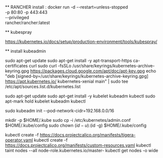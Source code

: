  ** RANCHER
   install : 
   docker run -d --restart=unless-stopped \
  -p 80:80 -p 443:443 \
  --privileged \
  rancher/rancher:latest



** kubespray 

   https://kubernetes.io/docs/setup/production-environment/tools/kubespray/



**  install kubeadmin 


 sudo apt-get update
sudo apt-get install -y apt-transport-https ca-certificates curl 
sudo curl -fsSLo /usr/share/keyrings/kubernetes-archive-keyring.gpg https://packages.cloud.google.com/apt/doc/apt-key.gpg
echo "deb [signed-by=/usr/share/keyrings/kubernetes-archive-keyring.gpg] https://apt.kubernetes.io/ kubernetes-xenial main" | sudo tee /etc/apt/sources.list.d/kubernetes.list

sudo apt-get update
sudo apt-get install -y kubelet kubeadm kubectl
sudo apt-mark hold kubelet kubeadm kubectl

sudo kubeadm init --pod-network-cidr=192.168.0.0/16

mkdir -p $HOME/.kube
sudo cp -i /etc/kubernetes/admin.conf $HOME/.kube/config
sudo chown $(id -u):$(id -g) $HOME/.kube/config

kubectl create -f https://docs.projectcalico.org/manifests/tigera-operator.yaml
kubectl create -f https://docs.projectcalico.org/manifests/custom-resources.yaml
kubectl taint nodes --all node-role.kubernetes.io/master-
kubectl get nodes -o wide





